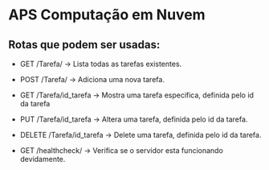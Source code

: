 # APS Computação em Nuvem


## Rotas que podem ser usadas:

- GET /Tarefa/ -> Lista todas as tarefas existentes.

- POST /Tarefa/ -> Adiciona uma nova tarefa.

- GET /Tarefa/id_tarefa -> Mostra uma tarefa especifica, definida pelo id da tarefa

- PUT /Tarefa/id_tarefa -> Altera uma tarefa, definida pelo id da tarefa.

- DELETE /Tarefa/id_tarefa -> Delete uma tarefa, definida pelo id da tarefa.

- GET /healthcheck/ -> Verifica se o servidor esta funcionando devidamente.
